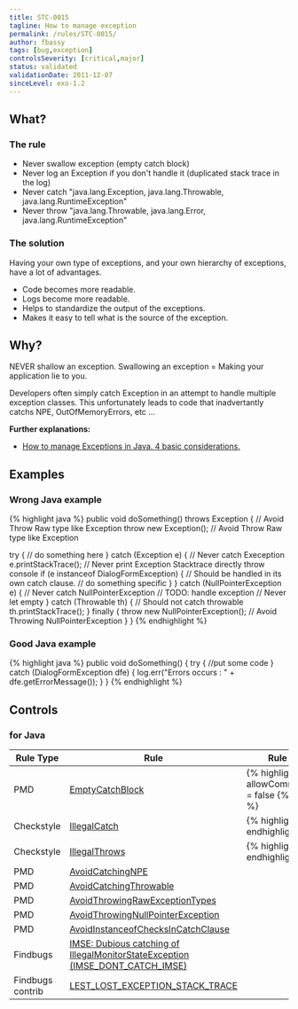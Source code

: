 ```yaml
---
title: STC-0015
tagline: How to manage exception
permalink: /rules/STC-0015/
author: fbassy
tags: [bug,exception]
controlsSeverity: [critical,major]
status: validated
validationDate: 2011-12-07
sinceLevel: exo-1.2
---
```


<a name="what"></a>
## What?

### <i class="fa fa-info-circle"></i> The rule

  * Never swallow exception (empty catch block)
  * Never log an Exception if you don't handle it (duplicated stack trace in the log)
  * Never catch "java.lang.Exception, java.lang.Throwable, java.lang.RuntimeException"
  * Never throw "java.lang.Throwable, java.lang.Error, java.lang.RuntimeException"


### <i class="fa fa-lightbulb-o"></i> The solution

Having your own type of exceptions, and your own hierarchy of exceptions, have a lot of advantages.

  * Code becomes more readable.
  * Logs become more readable.
  * Helps to standardize the output of the exceptions.
  * Makes it easy to tell what is the source of the exception.

<a name="why"></a>
## Why?

NEVER shallow an exception. Swallowing an exception = Making your application lie to you.

Developers often simply catch Exception in an attempt to handle multiple exception classes. This unfortunately leads to code
that inadvertantly catchs NPE, OutOfMemoryErrors, etc ...

**Further explanations:**

  * [How to manage Exceptions in Java. 4 basic considerations.](/rules/STC-0015-EX_01/)

<a name="examples"></a>
## Examples

<div class="panel panel-danger">
  <div class="panel-heading">
    <h3 class="panel-title"><i class="fa fa-thumbs-down pull-right"></i> Wrong Java example</h3>
  </div>
  <div class="panel-body">

{% highlight java %}
public void doSomething() throws Exception {  // Avoid Throw Raw type like Exception
  throw new Exception();                      // Avoid Throw Raw type like Exception

  try {
    // do something here
  } catch (Exception e) {                     // Never catch Exeception
    e.printStackTrace();                      // Never print Exception Stacktrace directly throw console
    if (e instanceof DialogFormException) {   // Should be handled in its own catch clause.
      // do something specific
    }
  } catch (NullPointerException e) {          // Never catch NullPointerException
    // TODO: handle exception                 // Never let empty
  } catch (Throwable th) {                    // Should not catch throwable
   th.printStackTrace();
  } finally {
    throw new NullPointerException();         // Avoid Throwing NullPointerException
  }
}
{% endhighlight %}

  </div>
</div>


<div class="panel panel-success">
  <div class="panel-heading">
    <h3 class="panel-title"><i class="fa fa-thumbs-up pull-right"></i> Good Java example</h3>
  </div>
  <div class="panel-body">

{% highlight java %}
public void doSomething() {
  try {
    //put some code
  } catch (DialogFormException dfe) {
    log.err("Errors occurs : " + dfe.getErrorMessage());
  }
}
{% endhighlight %}

  </div>
</div>


<a name="controls"></a>
## <i class="fa fa-shield"></i> Controls

### for Java

<div class="table-responsive">
  <table class="table">
    <thead>
      <tr>
        <th>Rule Type</th>
        <th>Rule</th>
        <th>Rule Settings</th>
        <th>Severity</th>
      </tr>
    </thead>
    <tbody>
    <tr>
      <td>PMD</td>
      <td><a href="http://pmd.sourceforge.net/rules/basic.html#EmptyCatchBlock">EmptyCatchBlock</a></td>
       <td>
{% highlight text %}
allowCommentedBlocks = false
{% endhighlight %}
       </td>
        <td>CRITICAL</td>
     </tr>
     <tr>
       <td>Checkstyle</td>
       <td><a href="http://checkstyle.sourceforge.net/config_coding.html#IllegalCatch" >IllegalCatch</a></td>
       <td>
{% highlight xml %}
<module name="IllegalCatch">
   <property name="illegalClassNames" value="java.lang.Exception, java.lang.Throwable, java.lang.RuntimeException"/>
</module>
{% endhighlight %}
       </td>
        <td>MAJOR</td>
     </tr>
     <tr>
       <td>Checkstyle</td>
       <td><a href="http://checkstyle.sourceforge.net/config_coding.html#IllegalThrows" >IllegalThrows</a></td>
       <td>
{% highlight xml %}
<module name="IllegalThrows">
   <property name="illegalClassNames" value="java.lang.Throwable, java.lang.Error, java.lang.RuntimeException"/>
   <property name="ignoredMethodNames" value="finalize"/>
</module>
{% endhighlight %}
       </td>
        <td>MAJOR</td>
     </tr>
    <tr>
      <td>PMD</td>
      <td><a href="http://pmd.sourceforge.net/rules/strictexception.html#AvoidCatchingNPE">AvoidCatchingNPE</a></td>
       <td>
       </td>
        <td>MAJOR</td>
     </tr>
    <tr>
      <td>PMD</td>
      <td><a href="http://pmd.sourceforge.net/rules/strictexception.html#AvoidCatchingThrowable">AvoidCatchingThrowable</a></td>
       <td>
       </td>
        <td>CRITICAL</td>
     </tr>
    <tr>
      <td>PMD</td>
      <td><a href="http://pmd.sourceforge.net/rules/strictexception.html#AvoidThrowingRawExceptionTypes">AvoidThrowingRawExceptionTypes</a></td>
       <td>
       </td>
        <td>MAJOR</td>
     </tr>
    <tr>
      <td>PMD</td>
      <td><a href="http://pmd.sourceforge.net/rules/strictexception.html#AvoidThrowingNullPointerException">AvoidThrowingNullPointerException</a></td>
       <td>
       </td>
        <td>MAJOR</td>
     </tr>
    <tr>
      <td>PMD</td>
      <td><a href="http://pmd.sourceforge.net/rules/design.html#AvoidInstanceofChecksInCatchClause">AvoidInstanceofChecksInCatchClause</a></td>
       <td>
       </td>
        <td>MAJOR</td>
     </tr>
    <tr>
      <td>Findbugs</td>
      <td><a href="http://findbugs.sourceforge.net/bugDescriptions.html#IMSE_DONT_CATCH_IMSE">IMSE: Dubious catching of IllegalMonitorStateException (IMSE_DONT_CATCH_IMSE)</a></td>
       <td>
       </td>
        <td>CRITICAL</td>
     </tr>
    <tr>
      <td>Findbugs contrib</td>
      <td><a href="http://fb-contrib.sourceforge.net/bugdescriptions.html">LEST_LOST_EXCEPTION_STACK_TRACE</a></td>
       <td>
       </td>
        <td>MAJOR</td>
     </tr>
   </tbody>
  </table>
</div>
